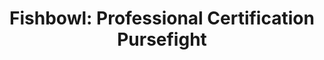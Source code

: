 ---
title: "Fishbowl: Professional Certification Pursefight"
speaker: Ensemble
category: meeting
---